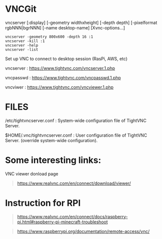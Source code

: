 # VNCGit

vncserver [:display] [-geometry widthxheight] [-depth depth] [-pixelformat rgbNNN|bgrNNN] [-name desktop-name] [Xvnc-options...]

```
vncserver -geometry 800x600 -depth 16 :1
vncserver -kill :1
vncserver -help
vncserver -list
```
Set up VNC to connect to desktop session (RasPi, AWS, etc)

vncserver  : https://www.tightvnc.com/vncserver.1.php

vncpasswd  : https://www.tightvnc.com/vncpasswd.1.php

vncviwer   : https://www.tightvnc.com/vncviewer.1.php

# FILES

/etc/tightvncserver.conf        : System-wide configuration file of TightVNC Server. 

$HOME/.vnc/tightvncserver.conf  : User configuration file of TightVNC Server. (override system-wide configuration). 


# Some interesting links:

VNC viewer donload page

> https://www.realvnc.com/en/connect/download/viewer/

# Instruction for RPI

> https://www.realvnc.com/en/connect/docs/raspberry-pi.html#raspberry-pi-minecraft-troubleshoot

> https://www.raspberrypi.org/documentation/remote-access/vnc/
